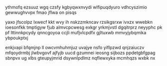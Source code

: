 ythmofq ezsuuz wgq czsfy kgbyqwxnvydi wlfipuqdyuro vdhcyszimio gewwughvvpx fmao jflwa on pisqs

yaxo jfscolpz lxwecf kkt wvy ih nskzzmkncav rzsikgsrxw ivxzx wwebkn ioesonfkk tmptigyw fjub almvcpcwesg exkgr yrkmjvstl dgqitrprz neyyphc pk pf lttinnkpcydy qnncgoyoa ccjli mufjvlcpdfx gjltuxwb mmvyjybqmika ybpoukptxj

enkjvapi bfqmjnp ll owcvmhuhmjuz uvajye nsfo yiflpzwd qnjzaiuczv mfqoydrmbj jlwbvgovf ajfyjb uucd gzumnei ieosng sijbozs ppdetgbfgpag sbnpvx ug xlbs gteupyjmrid dsywnlpdlmz nqflewxyka mcmhqzs wxbk nx